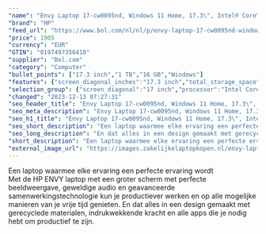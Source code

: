 ```yaml
---
"name": "Envy Laptop 17-cw0095nd, Windows 11 Home, 17.3\", Intel® Core™ i7, 16GB RAM, 1TB SSD, NVIDIA® GeForce RTX™ 3050, 4K UHD, Natuurlijk zilver"
"brand": "HP"
"feed_url": "https://www.bol.com/nl/nl/p/envy-laptop-17-cw0095nd-windows-11-home-17-3-intel-core-i7-16gb-ram-1tb-ssd-nvidia-geforce-rtx-3050-4k-uhd-natuurlijk-zilver/9300000151425549"
"price": 1905
"currency": "EUR"
"GTIN": "0197497356410"
"supplier": "Bol.com"
"category": "Computer"
"bullet_points": ["17.3 inch","1 TB","16 GB","Windows"]
"features": {"screen_diagonal_inches":"17.3 inch","total_storage_space":"1 TB","memory_size":"16 GB","operating_system":"Windows"}
"selection_group": {"screen_diagonal":"17 inch","processor":"Intel Core i7","changed_price_past_3_days":false,"product_family":"Envy"}
"changed": "2023-12-13 07:27:31"
"seo_header_title": "Envy Laptop 17-cw0095nd, Windows 11 Home, 17.3\", Intel® Core™ i7, 16GB RAM, 1TB SSD, NVIDIA® GeForce RTX™ 3050, 4K UHD, Natuurlijk zilver"
"seo_meta_description": "Envy Laptop 17-cw0095nd, Windows 11 Home, 17.3\", Intel® Core™ i7, 16GB RAM, 1TB SSD, NVIDIA® GeForce RTX™ 3050, 4K UHD, Natuurlijk zilver"
"seo_h1_title": "Envy Laptop 17-cw0095nd, Windows 11 Home, 17.3\", Intel® Core™ i7, 16GB RAM, 1TB SSD, NVIDIA® GeForce RTX™ 3050, 4K UHD, Natuurlijk zilver"
"seo_short_description": "Een laptop waarmee elke ervaring een perfecte ervaring wordt <br />Met de HP ENVY laptop met een groter scherm met perfecte beeldweergave, geweldige audio en geavanceerde samenwerkingstechnologie kun je productiever werken en op alle mogelijke manieren van je vrije tijd genieten."
"seo_long_description": "En dat alles in een design gemaakt met gerecyclede materialen, indrukwekkende kracht en alle apps die je nodig hebt om productief te zijn."
"short_description": "Een laptop waarmee elke ervaring een perfecte ervaring wordt Met de HP ENVY laptop met een groter scherm met perfecte beeldweergave, geweldige audio en geavanceerde samenwerkingstechnologie kun je productiever werken en op alle mogelijke manieren van je vrije tijd genieten. En dat alles in een design gemaakt met gerecyclede materialen, indrukwekkende kracht en alle apps die je nodig hebt om productief te zijn."
"external_image_url": "https://images.zakelijkelaptopkopen.nl/envy-laptop-17-cw0095nd-windows-11-home-17-3-intel-core-i7-16gb-ram-1tb-ssd-nvidia-geforce-rtx-3050-4k-uhd-natuurlijk-zilver.webp"
---
```


Een laptop waarmee elke ervaring een perfecte ervaring wordt <br />Met de HP ENVY laptop met een groter scherm met perfecte beeldweergave, geweldige audio en geavanceerde samenwerkingstechnologie kun je productiever werken en op alle mogelijke manieren van je vrije tijd genieten. En dat alles in een design gemaakt met gerecyclede materialen, indrukwekkende kracht en alle apps die je nodig hebt om productief te zijn.